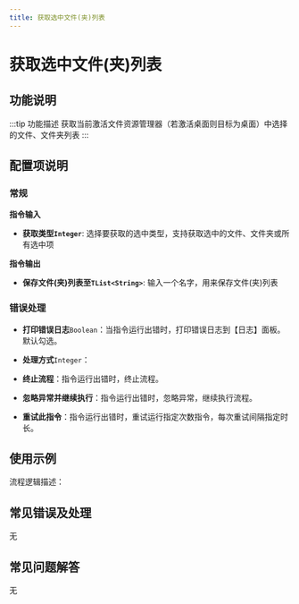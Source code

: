 ```yaml
---
title: 获取选中文件(夹)列表
---
```


# 获取选中文件(夹)列表

## 功能说明

:::tip 功能描述
获取当前激活文件资源管理器（若激活桌面则目标为桌面）中选择的文件、文件夹列表
:::

## 配置项说明

### 常规

**指令输入**

- **获取类型`Integer`**: 选择要获取的选中类型，支持获取选中的文件、文件夹或所有选中项


**指令输出**

- **保存文件(夹)列表至`TList<String>`**: 输入一个名字，用来保存文件(夹)列表

### 错误处理

- **打印错误日志**`Boolean`：当指令运行出错时，打印错误日志到【日志】面板。默认勾选。

- **处理方式**`Integer`：

 - **终止流程**：指令运行出错时，终止流程。

 - **忽略异常并继续执行**：指令运行出错时，忽略异常，继续执行流程。

 - **重试此指令**：指令运行出错时，重试运行指定次数指令，每次重试间隔指定时长。

## 使用示例

流程逻辑描述：

## 常见错误及处理

无

## 常见问题解答

无

